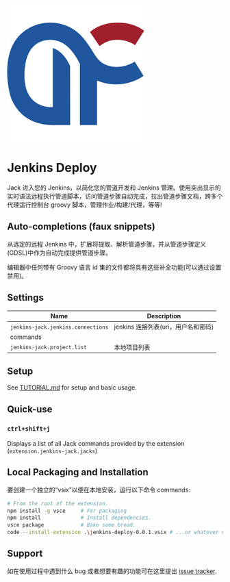 ![logo](images/logo.png)

# Jenkins Deploy

Jack 进入您的 Jenkins，以简化您的管道开发和 Jenkins 管理。使用突出显示的实时语法远程执行管道脚本，访问管道步骤自动完成，拉出管道步骤文档，跨多个代理运行控制台 groovy 脚本，管理作业/构建/代理，等等!

## Auto-completions (faux snippets)

从选定的远程 Jenkins 中，扩展将提取、解析管道步骤，并从管道步骤定义(GDSL)中作为自动完成提供管道步骤。

编辑器中任何带有 Groovy 语言 id 集的文件都将具有这些补全功能(可以通过设置禁用)。

## Settings

<!-- settings-start -->

| Name                               | Description                         |
| ---------------------------------- | ----------------------------------- |
| `jenkins-jack.jenkins.connections` | jenkins 连接列表(uri，用户名和密码) |
| commands                           |
| `jenkins-jack.project.list`        | 本地项目列表                        |

<!-- settings-end -->

## Setup

See [TUTORIAL.md](TUTORIAL.md##setting-up-a-connection) for setup and basic usage.

## Quick-use

### `ctrl+shift+j`

Displays a list of all Jack commands provided by the extension (`extension.jenkins-jack.jacks`)

## Local Packaging and Installation

要创建一个独立的“vsix”以便在本地安装，运行以下命令
commands:

```bash
# From the root of the extension.
npm install -g vsce     # For packaging
npm install             # Install dependencies.
vsce package            # Bake some bread.
code --install-extension .\jenkins-deploy-0.0.1.vsix # ...or whatever version was built
```

## Support

如在使用过程中遇到什么 bug 或者想要有趣的功能可在这里提出 [issue tracker](https://github.com/luoqiang0831/jenkins-deploy/issues).
